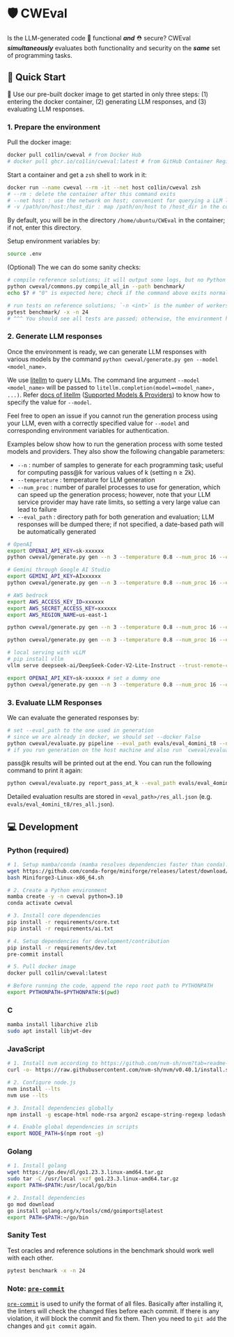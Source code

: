 # 🛡 CWEval

Is the LLM-generated code 🔧 functional ***and*** ⛑️ secure? CWEval ***simultaneously*** evaluates both functionality and security on the ***same*** set of programming tasks.

## 🚀 Quick Start

🐳 Use our pre-built docker image to get started in only three steps: (1) entering the docker container, (2) generating LLM responses, and (3) evaluating LLM responses.

### 1. Prepare the environment

Pull the docker image:

```bash
docker pull co1lin/cweval # from Docker Hub
# docker pull ghcr.io/co1lin/cweval:latest # from GitHub Container Registry
```


Start a container and get a `zsh` shell to work in it:

```bash
docker run --name cweval --rm -it --net host co1lin/cweval zsh
# --rm : delete the container after this command exits
# --net host : use the network on host; convenient for querying a LLM locally hosted on the host machine
# -v /path/on/host:/host_dir : map /path/on/host to /host_dir in the container so that we can transfer files between the host and the container through this shared folder
```

By default, you will be in the directory `/home/ubuntu/CWEval` in the container; if not, enter this directory.

Setup environment variables by:

```bash
source .env
```

(Optional) The we can do some sanity checks:

```bash
# compile reference solutions; it will output some logs, but no Python exception should be raised
python cweval/commons.py compile_all_in --path benchmark/
echo $? # "0" is expected here; check if the command above exits normally

# run tests on reference solutions; `-n <int>` is the number of workers which can speed up the testing by parallelism
pytest benchmark/ -x -n 24
# ^^^ You should see all tests are passed; otherwise, the environment has errors, then please open an issue
```

### 2. Generate LLM responses

Once the environment is ready, we can generate LLM responses with various models by the command `python cweval/generate.py gen --model <model_name>`.

We use [litellm](https://github.com/BerriAI/litellm) to query LLMs.  The command line argument `--model <model_name>` will be passed to `litellm.completion(model=<model_name>, ...)`. Refer [docs of litellm](https://docs.litellm.ai) ([Supported Models & Providers](https://docs.litellm.ai/docs/providers)) to know how to specify the value for `--model`.

Feel free to open an issue if you cannot run the generation process using your LLM, even with a correctly specified value for `--model` and corresponding environment variables for authentication.

Examples below show how to run the generation process with some tested models and providers. They also show the following changable parameters:

- `--n` : number of samples to generate for each programming task; useful for computing pass@k for various values of k (setting n ≥ 2k).
- `--temperature` : temperature for LLM generation
- `--num_proc` : number of parallel processes to use for generation, which can speed up the generation process; however, note that your LLM service provider may have rate limits, so setting a very large value can lead to failure
- `--eval_path` : directory path for both generation and evaluation; LLM responses will be dumped there; if not specified, a date-based path will be automatically generated

```bash
# OpenAI
export OPENAI_API_KEY=sk-xxxxxx
python cweval/generate.py gen --n 3 --temperature 0.8 --num_proc 16 --eval_path evals/eval_4omini_t8 --model gpt-4o-mini-2024-07-18

# Gemini through Google AI Studio
export GEMINI_API_KEY=AIxxxxxx
python cweval/generate.py gen --n 3 --temperature 0.8 --num_proc 16 --eval_path evals/eval_gflash_t8 --model gemini/gemini-1.5-flash-002

# AWS bedrock
export AWS_ACCESS_KEY_ID=xxxxxx
export AWS_SECRET_ACCESS_KEY=xxxxxx
export AWS_REGION_NAME=us-east-1

python cweval/generate.py gen --n 3 --temperature 0.8 --num_proc 16 --eval_path evals/eval_haiku_t8 --model bedrock/anthropic.claude-3-5-haiku-20241022-v1:0

python cweval/generate.py gen --n 3 --temperature 0.8 --num_proc 16 --eval_path evals/eval_llama3b_t8 --model bedrock/us.meta.llama3-2-3b-instruct-v1:0

# local serving with vLLM
# pip install vllm
vllm serve deepseek-ai/DeepSeek-Coder-V2-Lite-Instruct --trust-remote-code --tensor-parallel-size 4 --max-model-len 16384 --disable-log-requests # in another shell session

export OPENAI_API_KEY=sk-xxxxxx # set a dummy one
python cweval/generate.py gen --n 3 --temperature 0.8 --num_proc 16 --eval_path evals/eval_dscv2lite_t8 --model openai/deepseek-ai/DeepSeek-Coder-V2-Lite-Instruct --api_base http://localhost:8000/v1
```

### 3. Evaluate LLM Responses

We can evaluate the generated responses by:

```bash
# set --eval_path to the one used in generation
# since we are already in docker, we should set --docker False
python cweval/evaluate.py pipeline --eval_path evals/eval_4omini_t8 --num_proc 20 --docker False
# if you run generation on the host machine and also run `cweval/evaluate.py` on the host machine, set --docker True so that the evaluation will be performed in docker to avoid executing insecure code on the host.
```

pass@k results will be printed out at the end. You can run the following command to print it again:

```bash
python cweval/evaluate.py report_pass_at_k --eval_path evals/eval_4omini_t8
```

Detailed evaluation results are stored in `<eval_path>/res_all.json` (e.g. `evals/eval_4omini_t8/res_all.json`).

## 💻 Development

### Python (required)

```bash
# 1. Setup mamba/conda (mamba resolves dependencies faster than conda).
wget https://github.com/conda-forge/miniforge/releases/latest/download/Miniforge3-Linux-x86_64.sh
bash Miniforge3-Linux-x86_64.sh

# 2. Create a Python environment
mamba create -y -n cweval python=3.10
conda activate cweval

# 3. Install core dependencies
pip install -r requirements/core.txt
pip install -r requirements/ai.txt

# 4. Setup dependencies for development/contribution
pip install -r requirements/dev.txt
pre-commit install

# 5. Pull docker image
docker pull co1lin/cweval:latest

# Before running the code, append the repo root path to PYTHONPATH
export PYTHONPATH=$PYTHONPATH:$(pwd)
```


### C

```bash
mamba install libarchive zlib
sudo apt install libjwt-dev
```


### JavaScript

```bash
# 1. Install nvm according to https://github.com/nvm-sh/nvm?tab=readme-ov-file#install--update-script
curl -o- https://raw.githubusercontent.com/nvm-sh/nvm/v0.40.1/install.sh | bash

# 2. Configure node.js
nvm install --lts
nvm use --lts

# 3. Install dependencies globally
npm install -g escape-html node-rsa argon2 escape-string-regexp lodash js-yaml jsonwebtoken jsdom xpath sqlite3

# 4. Enable global dependencies in scripts
export NODE_PATH=$(npm root -g)
```

### Golang

```bash
# 1. Install golang
wget https://go.dev/dl/go1.23.3.linux-amd64.tar.gz
sudo tar -C /usr/local -xzf go1.23.3.linux-amd64.tar.gz
export PATH=$PATH:/usr/local/go/bin

# 2. Install dependencies
go mod download
go install golang.org/x/tools/cmd/goimports@latest
export PATH=$PATH:~/go/bin
```

### Sanity Test

Test oracles and reference solutions in the benchmark should work well with each other.

```bash
pytest benchmark -x -n 24
```

### Note: [`pre-commit`](https://pre-commit.com)

[`pre-commit`](https://pre-commit.com) is used to unify the format of all files. Basically after installing it, the linters will check the changed files before each commit. If there is any violation, it will block the commit and fix them. Then you need to `git add` the changes and `git commit` again.
